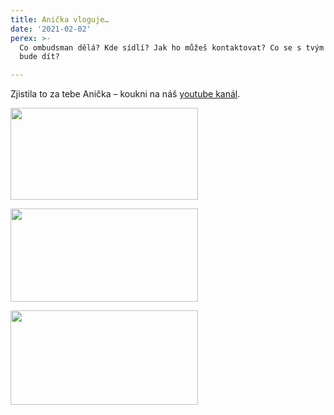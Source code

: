 ```yaml
---
title: Anička vloguje…
date: '2021-02-02'
perex: >-
  Co ombudsman dělá? Kde sídlí? Jak ho můžeš kontaktovat? Co se s tvým podnětem
  bude dít?

---
```



<p>Zjistila to za tebe Anička – koukni na náš <a href="https://www.youtube.com/watch?v=iiw2OM4jDbA" target="_blank">youtube kanál</a>. </p><p><img src="uploads/RTEmagicC_anicka_vloguje_01.jpg.jpg" height="147" width="300" alt="" /></p><p><img src="uploads/RTEmagicC_anicka_vloguje_2_01.jpg.jpg" height="149" width="300" alt="" /></p><p><img src="uploads/RTEmagicC_anicka_vloguje_3_01.jpg.jpg" height="151" width="300" alt="" /></p>

